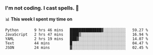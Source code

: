 ### I'm not coding. I cast spells. 🎩

📊 **This week I spent my time on**
<!--START_SECTION:waka-->
```text
Python       9 hrs 46 mins   ██████████████▓░░░░░░░░░░   59.27 % 
JavaScript   2 hrs 47 mins   ████▒░░░░░░░░░░░░░░░░░░░░   16.94 % 
YAML         2 hrs 19 mins   ███▓░░░░░░░░░░░░░░░░░░░░░   14.07 % 
Text         44 mins         █░░░░░░░░░░░░░░░░░░░░░░░░   04.47 % 
JSON         24 mins         ▓░░░░░░░░░░░░░░░░░░░░░░░░   02.45 % 
```
<!--END_SECTION:waka-->
